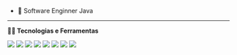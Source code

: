 - 💼 Software Enginner Java

 ----

**👨‍💻 Tecnologias e Ferramentas**

  <img src="http://img.shields.io/badge/-Java-F89820?style=flat&logo=java&logoColor=white">
  <img src="https://img.shields.io/badge/-PHP-F29111?style=flat&logo=php&logoColor=FFFFFF">
  
  <img src="https://img.shields.io/badge/-HTML5-E34F26?style=flat&logo=html5&logoColor=white"> 
  <img src="https://img.shields.io/badge/-CSS3-1572B6?style=flat&logo=css3&logoColor=white">
  <img src="https://img.shields.io/badge/-JavaScript-eed718?style=flat&logo=javascript&logoColor=ffffff">
  
  <img src="https://img.shields.io/badge/-MySQL-F29111?style=flat&logo=mysql&logoColor=FFFFFF">

  <img src="https://img.shields.io/badge/-Git-black?style=flat&logo=git">
  <img src="https://img.shields.io/badge/-Python-black?style=flat&logo=python&logoColor=white"> 

